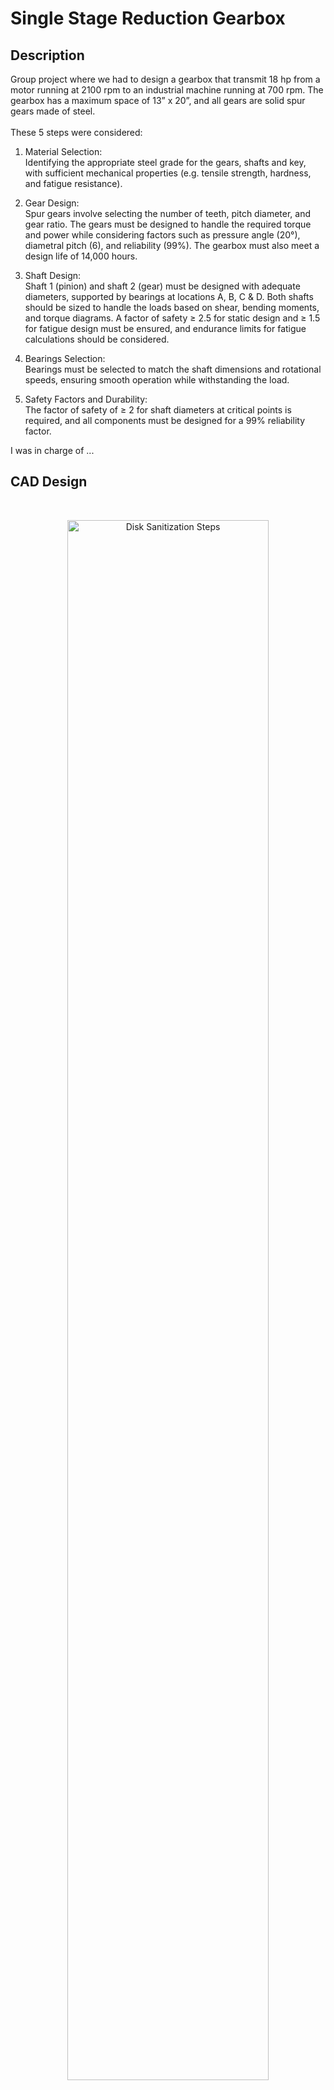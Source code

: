 <h1>Single Stage Reduction Gearbox</h1>

<h2>Description</h2>
Group project where we had to design a gearbox that transmit 18 hp from a motor running at 2100 rpm to an industrial machine running at 700 rpm. The gearbox has a maximum space of 13” x 20”, and all gears are solid spur gears made of steel. 
<br />
<br />
These 5 steps were considered:

1.  Material Selection: <br /> Identifying the appropriate steel grade for the gears, shafts and key, with sufficient mechanical properties (e.g. tensile strength, hardness, and fatigue resistance).

2.  Gear Design: <br /> Spur gears involve selecting the number of teeth, pitch diameter, and gear ratio. The gears must be designed to handle the required torque and power while considering factors such as pressure angle (20°), diametral pitch (6), and reliability (99%). The gearbox must also meet a design life of 14,000 hours.

3.  Shaft Design: <br /> Shaft 1 (pinion) and shaft 2 (gear) must be designed with adequate diameters, supported by bearings at locations A, B, C & D. Both shafts should be sized to handle the loads based on shear, bending moments, and torque diagrams. A factor of safety ≥ 2.5 for static design and ≥ 1.5 for fatigue design must be ensured, and endurance limits for fatigue calculations should be considered.

4.  Bearings Selection: <br /> Bearings must be selected to match the shaft dimensions and rotational speeds, ensuring smooth operation while withstanding the load.

5.  Safety Factors and Durability: <br /> The factor of safety of ≥ 2 for shaft diameters at critical points is required, and all components must be designed for a 99% reliability factor.

I was in charge of ...
<br />


<h2>CAD Design</h2>

<br />
<p align="center">
<img src="https://i.imgur.com/Xuzm5eB.png" height="80%" width="80%" alt="Disk Sanitization Steps"/>
<br/> Gearbox
<br />
<br />

<p align="center">
<img src="https://i.imgur.com/QwAWBsD.png" height="80%" width="80%" alt="Disk Sanitization Steps"/>
<br/> Gear Assembly
<br />
<br />

<p align="center">
<img src="https://i.imgur.com/XGCy5Mw.png" height="80%" width="80%" alt="Disk Sanitization Steps"/>
<br/> Gear
<br />
<br />

<p align="center">
<img src="https://i.imgur.com/ExdaM3L.png" height="80%" width="80%" alt="Disk Sanitization Steps"/>
<br /> Pinion
<br />
<br />

<p align="center">
<img src="https://i.imgur.com/hi350Qp.png" height="80%" width="80%" alt="Disk Sanitization Steps"/>
<br /> Shafts
<br />
<br />
  
<h2>Shear Force and Moment Diagrams for both Shafts</h2>

<br />
<p align="center">
<img src="https://i.imgur.com/3Et2QSB.png" height="80%" width="80%" alt="Disk Sanitization Steps"/>
<br />
<br />

<p align="center">
<img src="https://i.imgur.com/CKEA1x4.png" height="80%" width="80%" alt="Disk Sanitization Steps"/>
<br />
<br />

<h2>Bearing Calculation & Selection</h2>
<br />

<h2><a href="https://github.com/CristianAC16/SingleStageReductionGearbox/blob/c0ab4d610bdbdcf2d95b76e420d7403df2812088/344%20-%20Team%20%232%20-%20Gearbox%20Project.pdf">Full Project Report</a></h2>
<br />
<br />

<!--
 ```diff
- text in red
+ text in green
! text in orange
# text in gray
@@ text in purple (and bold)@@
```
--!>
